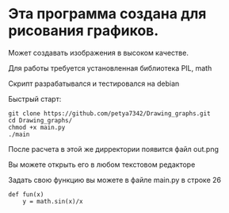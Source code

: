 # Эта программа создана для рисования графиков. #

Может создавать изображения в высоком качестве. 

Для работы требуется установленная библиотека PIL, math

Скрипт разрабатывался и тестировался на debian

Быстрый старт:
```
git clone https://github.com/petya7342/Drawing_graphs.git
cd Drawing_graphs/
chmod +x main.py
./main
```
После расчета в этой же дирректории появится файл out.png

Вы можете открыть его в любом текстовом редакторе

Задать свою функцию вы можете в файле main.py в строке 26 
```
def fun(x) 
	y = math.sin(x)/x
```